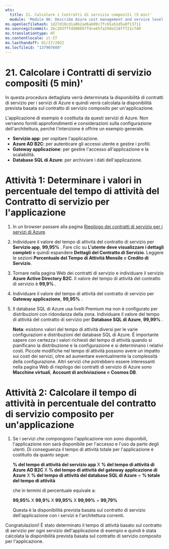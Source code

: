 ```yaml
---
wts:
  title: 21. Calcolare i Contratti di servizio compositi (5 min)'
  module: 'Module 06: Describe Azure cost management and service level agreements'
ms.openlocfilehash: 1d27d18cd1a0b2ad6ab09c7fc65a51d5a8f13711
ms.sourcegitcommit: 26c283fffdd08057fdce65fa29de218fff21c7d0
ms.translationtype: HT
ms.contentlocale: it-IT
ms.lasthandoff: 01/27/2022
ms.locfileid: "137907689"
---
```

# <a name="21---calculate-composite-slas-5-min"></a>21. Calcolare i Contratti di servizio compositi (5 min)'

In questa procedura dettagliata verrà determinata la disponibilità di contratti di servizio per i servizi di Azure e quindi verrà calcolata la disponibilità prevista basata sul contratto di servizio composito per un'applicazione.

L'applicazione di esempio è costituita da questi servizi di Azure. Non verranno forniti approfondimenti e considerazioni sulla configurazione dell'architettura, perché l'intenzione è offrire un esempio generale.

+ **Servizio app**: per ospitare l'applicazione.
+ **Azure AD B2C**: per autenticare gli accessi utente e gestire i profili.
+ **Gateway applicazione**: per gestire l'accesso all'applicazione e la scalabilità. 
+ **Database SQL di Azure**: per archiviare i dati dell'applicazione. 

# <a name="task-1-determine-the-sla-uptime-percentage-values-for-our-application"></a>Attività 1: Determinare i valori in percentuale del tempo di attività del Contratto di servizio per l'applicazione

1. In un browser passare alla pagina [Riepilogo dei contratti di servizio per i servizi di Azure](https://azure.microsoft.com/en-us/support/legal/sla/summary/).

2. Individuare il valore del tempo di attività del contratto di servizio per **Servizio app**, **99,95%** . Fare clic su **L'utente deve visualizzare i dettagli completi** e quindi espandere **Dettagli del Contratto di Servizio**. Leggere le sezioni **Percentuale del Tempo di Attività Mensile** e **Credito di Servizio**.

3. Tornare nella pagina Web dei contratti di servizio e individuare il servizio **Azure Active Directory B2C**. Il valore del tempo di attività del contratto di servizio è **99,9%** . 

4. Individuare il valore del tempo di attività del contratto di servizio per **Gateway applicazione**, **99,95%** . 

5. Il database SQL di Azure usa livelli Premium ma non è configurato per distribuzioni con ridondanza della zona. Individuare il valore del tempo di attività del contratto di servizio per **Database SQL di Azure**, **99,99%** . 

    **Nota**: esistono valori del tempo di attività diversi per le varie configurazioni e distribuzioni del database SQL di Azure. È importante sapere con certezza i valori richiesti del tempo di attività quando si pianificano la distribuzione e la configurazione e si determinano i relativi costi. Piccole modifiche nel tempo di attività possono avere un impatto sui costi dei servizi, oltre ad aumentare eventualmente la complessità della configurazione. Altri servizi che potrebbero essere interessanti nella pagina Web di riepilogo dei contratti di servizio di Azure sono **Macchine virtuali**, **Account di archiviazione** e **Cosmos DB**.

# <a name="task-2-calculate-the-application-composite-sla-percentage-uptime"></a>Attività 2: Calcolare il tempo di attività in percentuale del contratto di servizio composito per un'applicazione

1. Se i servizi che compongono l'applicazione non sono disponibili, l'applicazione non sarà disponibile per l'accesso e l'uso da parte degli utenti. Di conseguenza il tempo di attività totale per l'applicazione è costituito da quanto segue:

    **% del tempo di attività del servizio app** X **% del tempo di attività di Azure AD B2C** X **% del tempo di attività del gateway applicazione di Azure** X **% del tempo di attività del database SQL di Azure** =  **% totale del tempo di attività**

    che in termini di percentuale equivale a:

    **99,95%** X **99,9%** X **99,95%** X **99,99%**  = **99,79%**

    Questa è la disponibilità prevista basata sul contratto di servizio dell'applicazione con i servizi e l'architettura correnti.

Congratulazioni! È stato determinato il tempo di attività basato sul contratto di servizio per ogni servizio dell'applicazione di esempio e quindi è stata calcolata la disponibilità prevista basata sul contratto di servizio composito per l'applicazione.
